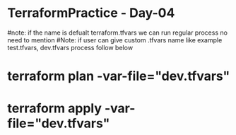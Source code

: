 # TerraformPractice - Day-04

#note: if the name is defualt terraform.tfvars we can run regular process no need to mention 
#Note: if user can give custom .tfvars name like example test.tfvars, dev.tfvars process follow below 
# terraform plan -var-file="dev.tfvars"
# terraform apply -var-file="dev.tfvars"
